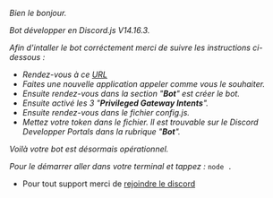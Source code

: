 *Bien le bonjour.*

*Bot développer en Discord.js V14.16.3.*



*Afin d'intaller le bot corréctement merci de suivre les instructions ci-dessous :*
- *Rendez-vous à ce [URL](https://discord.com/developers/applications)*
- *Faites une nouvelle application appeler comme vous le souhaiter.*
- *Ensuite rendez-vous dans la section "**Bot**" est créer le bot.*
- *Ensuite activé les 3 "**Privileged Gateway Intents**".*
- *Ensuite rendez-vous dans le fichier config.js.*
- *Mettez votre token dans le fichier. Il est trouvable sur le Discord Developper Portals dans la rubrique "**Bot**".*

*Voilà votre bot est désormais opérationnel.*

*Pour le démarrer aller dans votre terminal et tappez :* `node .`

- Pour tout support merci de [rejoindre le discord](https://discord.gg/bNmdvUbfjB)

